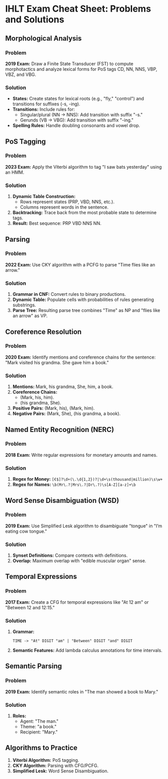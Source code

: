 # IHLT Exam Cheat Sheet: Problems and Solutions

## Morphological Analysis

### Problem
**2019 Exam:** Draw a Finite State Transducer (FST) to compute morphotactics and analyze lexical forms for PoS tags CD, NN, NNS, VBP, VBZ, and VBG.

### Solution
- **States:** Create states for lexical roots (e.g., "fly," "control") and transitions for suffixes (-s, -ing).
- **Transitions:** Include rules for:
  - Singular/plural (NN -> NNS): Add transition with suffix "-s."
  - Gerunds (VB -> VBG): Add transition with suffix "-ing."
- **Spelling Rules:** Handle doubling consonants and vowel drop.

## PoS Tagging

### Problem
**2023 Exam:** Apply the Viterbi algorithm to tag "I saw bats yesterday" using an HMM.

### Solution
1. **Dynamic Table Construction:**
   - Rows represent states (PRP, VBD, NNS, etc.).
   - Columns represent words in the sentence.
2. **Backtracking:** Trace back from the most probable state to determine tags.
3. **Result:** Best sequence: PRP VBD NNS NN.

## Parsing

### Problem
**2022 Exam:** Use CKY algorithm with a PCFG to parse "Time flies like an arrow."

### Solution
1. **Grammar in CNF:** Convert rules to binary productions.
2. **Dynamic Table:** Populate cells with probabilities of rules generating substrings.
3. **Parse Tree:** Resulting parse tree combines "Time" as NP and "flies like an arrow" as VP.

## Coreference Resolution

### Problem
**2020 Exam:** Identify mentions and coreference chains for the sentence:
"Mark visited his grandma. She gave him a book."

### Solution
1. **Mentions:** Mark, his grandma, She, him, a book.
2. **Coreference Chains:**
   - (Mark, his, him).
   - (his grandma, She).
3. **Positive Pairs:** (Mark, his), (Mark, him).
4. **Negative Pairs:** (Mark, She), (his grandma, a book).

## Named Entity Recognition (NERC)

### Problem
**2018 Exam:** Write regular expressions for monetary amounts and names.

### Solution
1. **Regex for Money:** `[€$]?\d+(\.\d{1,2})?|\d+\s(thousand|million)\s\w+`
2. **Regex for Names:** `\b(Mr\.?|Mrs\.?|Dr\.?)\s[A-Z][a-z]+\b`

## Word Sense Disambiguation (WSD)

### Problem
**2019 Exam:** Use Simplified Lesk algorithm to disambiguate "tongue" in "I’m eating cow tongue."

### Solution
1. **Synset Definitions:** Compare contexts with definitions.
2. **Overlap:** Maximum overlap with "edible muscular organ" sense.

## Temporal Expressions

### Problem
**2017 Exam:** Create a CFG for temporal expressions like "At 12 am" or "Between 12 and 12:15."

### Solution
1. **Grammar:**
   ```
   TIME -> "At" DIGIT "am" | "Between" DIGIT "and" DIGIT
   ```
2. **Semantic Features:** Add lambda calculus annotations for time intervals.

## Semantic Parsing

### Problem
**2019 Exam:** Identify semantic roles in "The man showed a book to Mary."

### Solution
1. **Roles:**
   - Agent: "The man."
   - Theme: "a book."
   - Recipient: "Mary."

## Algorithms to Practice
1. **Viterbi Algorithm:** PoS tagging.
2. **CKY Algorithm:** Parsing with CFG/PCFG.
3. **Simplified Lesk:** Word Sense Disambiguation.
